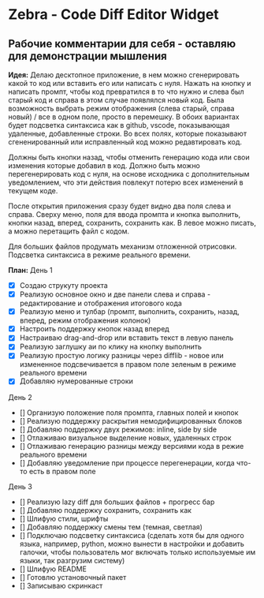 # Zebra - Code Diff Editor Widget

## Рабочие комментарии для себя - оставляю для демонстрации мышления

**Идея:**
Делаю десктопное приложение, в нем можно сгенерировать какой то код или вставить его или написать с нуля.
Нажать на кнопку и написать промпт, чтобы код превратился в то что нужно и слева был старый код и справа в этом случае появлялся новый код.
Была возможность выбрать режим отображения (слева старый, справа новый) / все в одном поле, просто в перемешку. В обоих вариантах будет подсветка синтаксиса как в github, vscode, показывающая удаленные, добавленные строки. Во всех полях, которые показывают сгененированный или исправленный код можно редавтировать код.

Должны быть кнопки назад, чтобы отменить генерацию кода или свои изменения которые добавил в код. Должно быть можно перегенерировать код с нуля, на основе исходника с дополнительным уведомлением, что эти действия повлекут потерю всех изменений в текущем коде.

После открытия приложения сразу будет видно два поля слева и справа. Сверху меню, поля для ввода промпта и кнопка выполнить, кнопки назад, вперед, сохранить, сохранить как. В левое можно писать, а можно перетащить файл с кодом.

Для больших файлов продумать механизм отложенной отрисовки.
Подсветка синтаксиса в режиме реального времени.

**План:**
День 1
- [x] Создаю струкуту проекта
- [x] Реализую основное окно и две панели слева и справа - редактирование и отображения итогового кода
- [x] Реализую меню и тулбар (промпт, выполнить, сохранить, назад, вперед, режим отображения колонок)
- [x] Настроить поддержку кнопок назад вперед
- [x] Настраиваю drag-and-drop или вставить текст в левую панель
- [x] Реализую заглушку аи по клику на кнопку выполнить
- [x] Реализую простую логику разницы через difflib - новое или измененное подсвечивается в правом поле зеленым в режиме реального времени
- [x] Добавляю нумерованные строки

День 2
- [] Организую положение поля промпта, главных полей и кнопок
- [] Реализую поддержку раскрытия немодифицированных блоков
- [] Добавляю поддержку двух режимов: inline, side by side
- [] Отлаживаю визуальное выделение новых, удаленных строк
- [] Отлаживаю генерацию разницы между версиями кода в режие реального времени
- [] Добавляю уведомление при процессе перегенерации, когда что-то есть в правом поле

День 3
- [] Реализую lazy diff для больших файлов + прогресс бар
- [] Добавляю поддержку сохранить, сохранить как
- [] Шлифую стили, шрифты
- [] Добавляю поддержку смены тем (темная, светлая)
- [] Подключаю подсветку синтаксиса (сделать хотя бы для одного языка, например, python, можно вынести в настройки и добавить галочки, чтобы пользователь мог включать только используемые им языки, так разгрузим систему)
- [] Шлифую README
- [] Готовлю установочный пакет
- [] Записываю скринкаст